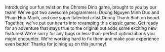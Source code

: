 Introducing our fun twist on the Chrome Dino game, brought to you by our team! We've got two awesome programmers: Duong Nguyen Minh Duc and Pham Huu Manh, and one super-talented artist Duong Thanh Binh on board. Together, we've put our hearts into revamping this classic game. Get ready for an adventure that stays true to the original but adds some exciting new features! We're sorry for any bugs or less-than-perfect optimizations you might encounter. We're working hard to fix them and make your experience even better! Thanks for joining us on this journey!
